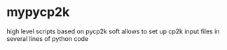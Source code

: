 # mypycp2k

high level scripts based on pycp2k soft
allows to set up cp2k input files in several lines of python code
